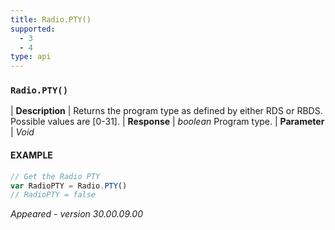 ```yaml
---
title: Radio.PTY()
supported:
  - 3
  - 4
type: api
---
```


### `Radio.PTY()`

| **Description** | Returns the program type as defined by either RDS or RBDS. Possible values are [0-31].
| **Response** | *boolean*  Program type.
| **Parameter**   | *Void*

#### EXAMPLE

```javascript
// Get the Radio PTY
var RadioPTY = Radio.PTY()
// RadioPTY = false
```

*Appeared - version 30.00.09.00*